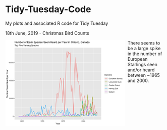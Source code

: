 # Tidy-Tuesday-Code
My plots and associated R code for Tidy Tuesday

18th June, 2019 - Christmas Bird Counts

<img src="TT_18062019.png"
     style="float: left; margin-right: 10px;"
     alt = "Number of Each Species Seen/Heard per Year in Ontario, Canada - Top Five Varying Species"
     width = "75%"/>

There seems to be a large spike in the number of European Starlings seen and/or heard between ~1965 and 2000.